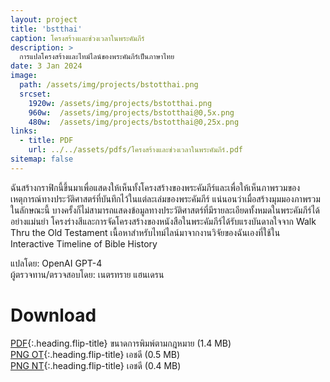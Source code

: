 ```yaml
---
layout: project
title: 'bstthai'
caption: โครงสร้างและช่วงเวลาในพระคัมภีร์
description: >
  การแปลโครงสร้างและไทม์ไลน์ของพระคัมภีร์เป็นภาษาไทย
date: 3 Jan 2024
image: 
  path: /assets/img/projects/bstotthai.png
  srcset: 
    1920w: /assets/img/projects/bstotthai.png
    960w:  /assets/img/projects/bstotthai@0,5x.png
    480w:  /assets/img/projects/bstotthai@0,25x.png
links:
  - title: PDF
    url: ../../assets/pdfs/โครงสร้างและช่วงเวลาในพระคัมภีร์.pdf
sitemap: false
---
```

ฉันสร้างกราฟิกนี้ขึ้นมาเพื่อแสดงให้เห็นทั้งโครงสร้างของพระคัมภีร์และเพื่อให้เห็นภาพรวมของเหตุการณ์ทางประวัติศาสตร์ที่บันทึกไว้ในแต่ละเล่มของพระคัมภีร์ แน่นอนว่าเมื่อสร้างมุมมองภาพรวมในลักษณะนี้ บางครั้งก็ไม่สามารถแสดงข้อมูลทางประวัติศาสตร์ที่มีรายละเอียดทั้งหมดในพระคัมภีร์ได้อย่างแม่นยำ โครงร่างสีและการจัดโครงสร้างของหนังสือในพระคัมภีร์ได้รับแรงบันดาลใจจาก Walk Thru the Old Testament เนื้อหาสำหรับไทม์ไลน์มาจากงานวิจัยของฉันเองที่ใช้ใน Interactive Timeline of Bible History

แปลโดย: OpenAI GPT-4  
ผู้ตรวจทาน/ตรวจสอบโดย: เนตรทราย แฮนเดรน

# Download
[PDF](../assets/pdfs/โครงสร้างและช่วงเวลาในพระคัมภีร์.pdf){:.heading.flip-title} <span class="icon-file-pdf"></span> ขนาดการพิมพ์ตามกฎหมาย (1.4 MB)  
[PNG OT](../assets/img/hd/bstothdthai.png){:.heading.flip-title} <span class="icon-file-picture"></span> เอชดี (0.5 MB)  
[PNG NT](../assets/img/hd/bstnthdthai.png){:.heading.flip-title} <span class="icon-file-picture"></span> เอชดี (0.4 MB)